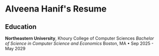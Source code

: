 # Alveena Hanif's Resume

## Education

**Northeastern University**, Khoury College of Computer Sciences
_Bachelor of Science in Computer Science and Economics_
Boston, MA • Sep 2025 - May 2029
